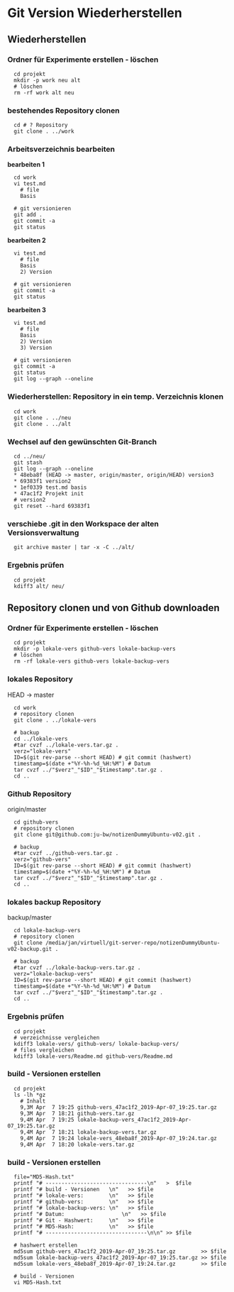 # Git Version Wiederherstellen

<!-- letzetes Update: 6-Apr-2019 -->

## Wiederherstellen

### Ordner für Experimente erstellen - löschen

~~~
  cd projekt
  mkdir -p work neu alt
  # löschen
  rm -rf work alt neu
~~~

### bestehendes Repository clonen

~~~
  cd # ? Repository
  git clone . ../work
~~~

### Arbeitsverzeichnis bearbeiten

**bearbeiten 1**

~~~
  cd work
  vi test.md
    # file
    Basis

  # git versionieren
  git add .
  git commit -a
  git status
~~~

**bearbeiten 2**

~~~
  vi test.md
    # file
    Basis
    2) Version

  # git versionieren
  git commit -a
  git status
~~~

**bearbeiten 3**

~~~  
  vi test.md
    # file
    Basis
    2) Version
    3) Version

  # git versionieren
  git commit -a
  git status
  git log --graph --oneline
~~~

###  Wiederherstellen: Repository in ein temp. Verzeichnis klonen

~~~
  cd work
  git clone . ../neu
  git clone . ../alt
~~~

### Wechsel auf den gewünschten Git-Branch

~~~
  cd ../neu/
  git stash
  git log --graph --oneline
  * 48eba8f (HEAD -> master, origin/master, origin/HEAD) version3
  * 69383f1 version2
  * 1ef0339 test.md basis
  * 47ac1f2 Projekt init
  # version2
  git reset --hard 69383f1
~~~

### verschiebe .git in den Workspace der alten Versionsverwaltung

~~~
  git archive master | tar -x -C ../alt/
~~~

### Ergebnis prüfen

~~~
  cd projekt
  kdiff3 alt/ neu/
~~~

## Repository clonen und von Github downloaden

### Ordner für Experimente erstellen - löschen

~~~
  cd projekt
  mkdir -p lokale-vers github-vers lokale-backup-vers
  # löschen
  rm -rf lokale-vers github-vers lokale-backup-vers
~~~

### lokales Repository

HEAD -> master

~~~
  cd work
  # repository clonen
  git clone . ../lokale-vers

  # backup
  cd ../lokale-vers
  #tar cvzf ../lokale-vers.tar.gz .
  verz="lokale-vers"
  ID=$(git rev-parse --short HEAD) # git commit (hashwert)
  timestamp=$(date +"%Y-%h-%d_%H:%M") # Datum
  tar cvzf ../"$verz"_"$ID"_"$timestamp".tar.gz .
  cd ..
~~~

### Github Repository

origin/master

~~~
  cd github-vers
  # repository clonen
  git clone git@github.com:ju-bw/notizenDummyUbuntu-v02.git .

  # backup
  #tar cvzf ../github-vers.tar.gz .
  verz="github-vers"
  ID=$(git rev-parse --short HEAD) # git commit (hashwert)
  timestamp=$(date +"%Y-%h-%d_%H:%M") # Datum
  tar cvzf ../"$verz"_"$ID"_"$timestamp".tar.gz .
  cd ..
~~~


### lokales backup Repository

backup/master

~~~
  cd lokale-backup-vers
  # repository clonen
  git clone /media/jan/virtuell/git-server-repo/notizenDummyUbuntu-v02-backup.git .

  # backup
  #tar cvzf ../lokale-backup-vers.tar.gz .
  verz="lokale-backup-vers"
  ID=$(git rev-parse --short HEAD) # git commit (hashwert)
  timestamp=$(date +"%Y-%h-%d_%H:%M") # Datum
  tar cvzf ../"$verz"_"$ID"_"$timestamp".tar.gz .
  cd ..
~~~


### Ergebnis prüfen

~~~
  cd projekt
  # verzeichnisse vergleichen
  kdiff3 lokale-vers/ github-vers/ lokale-backup-vers/
  # files vergleichen
  kdiff3 lokale-vers/Readme.md github-vers/Readme.md
~~~


### build - Versionen erstellen

~~~
  cd projekt
  ls -lh *gz
    # Inhalt
    9,3M Apr  7 19:25 github-vers_47ac1f2_2019-Apr-07_19:25.tar.gz
    9,3M Apr  7 18:21 github-vers.tar.gz
    9,4M Apr  7 19:25 lokale-backup-vers_47ac1f2_2019-Apr-07_19:25.tar.gz
    9,4M Apr  7 18:21 lokale-backup-vers.tar.gz
    9,4M Apr  7 19:24 lokale-vers_48eba8f_2019-Apr-07_19:24.tar.gz
    9,4M Apr  7 18:20 lokale-vers.tar.gz
~~~

### build - Versionen erstellen

~~~
  file="MD5-Hash.txt"
  printf "# --------------------------------\n"   >  $file
  printf "# build - Versionen   \n"   >> $file
  printf "# lokale-vers:        \n"   >> $file
  printf "# github-vers:        \n"   >> $file
  printf "# lokale-backup-vers: \n"   >> $file
  printf "# Datum: 			  	    \n"   >> $file
  printf "# Git - Hashwert:     \n"   >> $file
  printf "# MD5-Hash:           \n"   >> $file
  printf "# --------------------------------\n\n" >> $file

  # hashwert erstellen
  md5sum github-vers_47ac1f2_2019-Apr-07_19:25.tar.gz        >> $file
  md5sum lokale-backup-vers_47ac1f2_2019-Apr-07_19:25.tar.gz >> $file
  md5sum lokale-vers_48eba8f_2019-Apr-07_19:24.tar.gz        >> $file

  # build - Versionen
  vi MD5-Hash.txt
~~~

